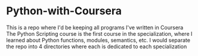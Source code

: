 # Python-with-Coursera
This is a repo where I'd be keeping all programs I've written in Coursera
The Python Scripting course is the first course in the specialization, where I learned about Python functions, modules, semantics, etc.
I would separate the repo into 4 directories where each is dedicated to each specialization
